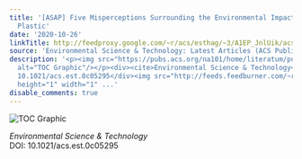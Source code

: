 ```yaml
---
title: '[ASAP] Five Misperceptions Surrounding the Environmental Impacts of Single-Use
  Plastic'
date: '2020-10-26'
linkTitle: http://feedproxy.google.com/~r/acs/esthag/~3/A1EP_JnlUik/acs.est.0c05295
source: 'Environmental Science & Technology: Latest Articles (ACS Publications)'
description: '<p><img src="https://pubs.acs.org/na101/home/literatum/publisher/achs/journals/content/esthag/0/esthag.ahead-of-print/acs.est.0c05295/20201022/images/medium/es0c05295_0004.gif"
  alt="TOC Graphic"/></p><div><cite>Environmental Science & Technology</cite></div><div>DOI:
  10.1021/acs.est.0c05295</div><img src="http://feeds.feedburner.com/~r/acs/esthag/~4/A1EP_JnlUik"
  height="1" width="1" ...'
disable_comments: true
---
```

<p><img src="https://pubs.acs.org/na101/home/literatum/publisher/achs/journals/content/esthag/0/esthag.ahead-of-print/acs.est.0c05295/20201022/images/medium/es0c05295_0004.gif" alt="TOC Graphic"/></p><div><cite>Environmental Science & Technology</cite></div><div>DOI: 10.1021/acs.est.0c05295</div><img src="http://feeds.feedburner.com/~r/acs/esthag/~4/A1EP_JnlUik" height="1" width="1" ...